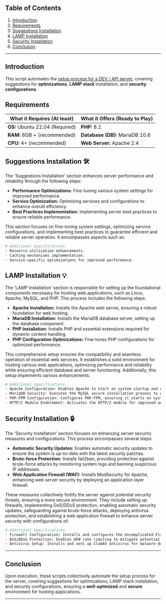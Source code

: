 ## Table of Contents
1. [Introduction](#introduction)
2. [Requirements](#requirements)
3. [Suggestions Installation](#suggestions-installation-%EF%B8%8F)
4. [LAMP Installation](#lamp-installation-)
5. [Security Installation](#security-installation-)
6. [Conclusion](#conclusion)

---

## Introduction
This script automates the <ins>setup process for a DEV / API server</ins>, covering suggestions for **optimizations**, **LAMP stack** installation, and **security configurations**.

## Requirements

| **What it Requires (At least)** | **What it Offers (Ready to Play)** |
|--------------------------------|-----------------------------|
| **OS:**  Ubuntu 22.04 (Required)   | **PHP:**           8.1          |
| **RAM:** 8GB + (recommended)       | **Database (DB):** MariaDB 10.6 |
| **CPU:** 4+ (recommended)          | **Web Server:**    Apache 2.4   |


## Suggestions Installation 🛠️

The 'Suggestions Installation' section enhances server performance and reliability through the following steps:

- **Performance Optimizations:** Fine-tuning various system settings for improved performance.
- **Service Optimization:** Optimizing services and configurations to enhance overall efficiency.
- **Best Practices Implementation:** Implementing server best practices to ensure reliable performance.
  
This section focuses on fine-tuning system settings, optimizing service configurations, and implementing best practices to guarantee efficient and reliable server operation. It encompasses aspects such as:

```bash
# Additional Specifications
- Resource utilization enhancements.
- Caching mechanisms implementation.
- Service-specific optimizations for improved performance.
```


## LAMP Installation 💡

The 'LAMP Installation' section is responsible for setting up the foundational components necessary for hosting web applications, such as Linux, Apache, MySQL, and PHP. This process includes the following steps:

- **Apache Installation:** Installs the Apache web server, ensuring a robust foundation for web hosting.
- **MariaDB Installation:** Installs the MariaDB database server, setting up the database component.
- **PHP Installation:** Installs PHP and essential extensions required for dynamic content handling.
- **PHP Configuration Optimizations:** Fine-tunes PHP configurations for optimized performance.

This comprehensive setup ensures the compatibility and seamless operation of essential web services. It establishes a solid environment for hosting various web applications, optimizing performance and reliability while ensuring efficient database and server functioning. Additionally, this setup implements various enhancements:

```bash
# Additional Specifications
- Apache Configuration: Enables Apache to start on system startup and ensures it starts promptly.
- MariaDB Security: Executes the MySQL secure installation process to enhance database security.
- PHP-FPM Configuration: Configures PHP-FPM, ensuring it starts on system startup for fast PHP processing.
- HTTP/2 Module Enablement: Activates the HTTP/2 module for improved web server performance.
```



## Security Installation 🔒

The 'Security Installation' section focuses on enhancing server security measures and configurations. This process encompasses several steps:

- **Automatic Security Updates:** Enables automatic security updates to ensure the system is up-to-date with the latest security patches.
- **Brute-force Protection:** Installs fail2ban, providing protection against brute-force attacks by monitoring system logs and banning suspicious IP addresses.
- **Web Application Firewall (WAF):** Installs ModSecurity for Apache, enhancing web server security by deploying an application layer firewall.

These measures collectively fortify the server against potential security threats, ensuring a more secure environment. They include setting up firewalls, implementing DoS/DDoS protection, enabling automatic security updates, safeguarding against brute-force attacks, deploying antivirus protection, and establishing a web application firewall to enhance server security with configurations of:

```bash
# Additional Specifications
- Firewall Configuration: Installs and configures the Uncomplicated Firewall (UFW), setting up default and specific firewall rules to regulate incoming and outgoing traffic.
- DoS/DDoS Protection: Enables UFW rate limiting to mitigate potential Denial of Service (DoS) or Distributed Denial of Service (DDoS) attacks, particularly for SSH connections.
- Antivirus Setup: Installs and sets up ClamAV antivirus for malware detection, including regular updates for virus definitions.
```

---

## Conclusion
Upon execution, these scripts collectively automate the setup process for the server, covering suggestions for optimizations, LAMP stack installation, and security configurations, ensuring a **well-optimized** and **secure** environment for hosting applications.

---
